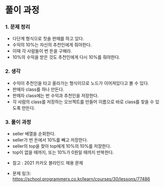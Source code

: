 # 풀이 과정
### 1. 문제 정리
- 다단계 형식으로 칫솔 판매를 하고 있다.
- 수익의 10%는 자신의 추천인에게 줘야한다.
- 이때 각 사람들이 번 돈을 구해라.
- 10%의 수익을 받은 것도 추천인에게 다시 10%를 줘야한다.

### 2. 생각
- 수익이 추천인을 타고 올라가는 형식이므로 노드가 이어져있다고 볼 수 있다.
- 판매자 class를 하나 만든다.
- 판매자 class에는 번 수익과 추천인을 저장한다.
- 각 사람의 class를 저장하는 오브젝트를 만들어 이름으로 바로 class를 찾을 수 있도록 만든다.

### 3. 풀이 과정
- seller 배열을 순회한다.
- seller가 번 돈에서 10%를 빼고 저장한다.
- seller의 top을 찾아 top에게 10%의 10%를 저장한다.
- top이 없을 때까지, 또는 10%가 0원일 때까지 반복한다.

* 참고 :  2021 카카오 블라인드 채용 문제
- 문제 링크: https://school.programmers.co.kr/learn/courses/30/lessons/77486